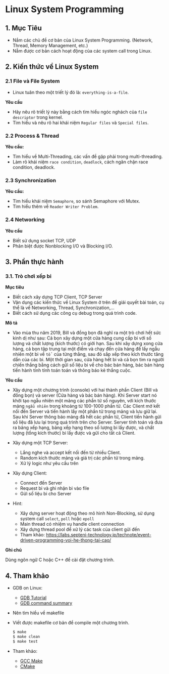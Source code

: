 Linux System Programming
==================

## 1. Mục Tiêu

- Nắm các chủ đề cơ bản của Linux System Programming. (Network, Thread, Memory Management, etc.)
- Nẵm được cơ bản cách hoạt động của các system call trong Linux.

## 2. Kiến thức về Linux System

### 2.1 File và File System

- Linux tuân theo một triết lý đó là: `everything-is-a-file`.

**Yêu cầu**
- Hãy nêu rõ triết lý này bằng cách tìm hiểu ngóc nghách của `file descriptor` trong kernel.
- Tìm hiểu và nêu rõ hai khái niệm `Regular files` và `Special files`.

### 2.2 Process & Thread

**Yêu cầu:**
- Tìm hiểu về Multi-Threading, các vấn đề gặp phải trong multi-threading.
- Làm rõ khái niệm `race condition`, `deadlock`, cách ngăn chặn race condition, deadlock.

### 2.3 Synchronization

**Yêu cầu:**
- Tìm hiểu khái niệm `Semaphore`, so sánh Semaphore với Mutex.
- Tìm hiểu thêm về `Reader Writer Problem`.

### 2.4 Networking

**Yêu cầu**
- Biết sử dụng socket TCP, UDP
- Phân biệt được Nonblocking I/O và Blocking I/O.

## 3. Phần thực hành

### 3.1. Trò chơi xếp bi 

**Mục tiêu**

- Biết cách xây dựng TCP Client, TCP Server
- Vận dụng các kiến thức về Linux System ở trên để giải quyết bài toán, cụ thể là về Networking, Thread, Synchronization,...
- Biết cách sử dụng các công cụ debug trong quá trình code.

**Mô tả**

- Vào mùa thu năm 2019, Bill và đồng bọn đã nghĩ ra một trò chơi hết sức kinh dị như sau: Cả bọn xây dựng một cửa hàng cung cấp bi với số lượng và chất lượng (kích thước) có giới hạn. Sau khi xây dựng xong cửa hàng, cả bọn tập trung tại một điểm và chạy đến cửa hàng để lấy ngẫu nhiên một bi về `tổ ` của từng thằng, sau đó sắp xếp theo kích thước tăng dần của các bi. Một thời gian sau, cửa hàng hết bi và cả bọn tìm ra người chiến thắng bằng cách gửi số liệu bi về cho bác bán hàng, bác bán hàng tiến hành tính tính toán toán và thông báo kẻ thắng cuộc.

**Yêu cầu**

- Xây dựng một chương trình (console) với hai thành phần Client (Bill và đồng bọn) và server (Cửa hàng và bác bán hàng). Khi Server start nó khởi tạo ngẫu nhiên một mảng các phần tử số nguyên, với kích thước mảng `ngẫu nhiên` trong khoảng từ 100-1000 phần tử. Các Client mở kết nối đến Server và tiến hành lấy một phần tử trong mảng và lưu giữ lại. Sau khi Server thông báo mảng đã hết các phần tử, Client tiến hành gửi số liệu đã lưu lại trong quá trình trên cho Server. Server tính toán và đưa ra bảng xếp hạng, bảng xếp hạng theo số lượng bi lấy được, và chất lượng (tổng kích thước) bi lấy được và gửi cho tất cả Client.

- Xây dựng một TCP Server:
  - Lắng nghe và accept kết nối đến từ nhiều Client.
  - Random kích thước mảng và giá trị các phần tử trong mảng.
  - Xử lý logic như yêu cầu trên
- Xây dựng Client:
  - Connect đến Server
  - Request bi và ghi nhận bi vào file
  - Gửi số liệu bi cho Server

- Hint:
  - Xây dựng server hoạt động theo mô hình Non-Blocking, sử dụng system call `select`, `poll` hoặc `epoll`
  - Main thread có nhiệm vụ handle client connection
  - Xây dựng thread pool để xử lý các task của client gửi đến
  - Tham khảo: https://labs.septeni-technology.jp/technote/event-driven-programming-voi-he-thong-tai-cao/

**Ghi chú**

Dùng ngôn ngữ C hoặc C++ để cài đặt chương trình.

## 4. Tham khảo

- GDB on Linux: 
  - [GDB Tutorial](https://www.tutorialspoint.com/gnu_debugger)
  - [GDB command summary](https://darkdust.net/files/GDB%20Cheat%20Sheet.pdf)
- Nên tìm hiểu về makefile
- Viết được makefile cơ bản để compile một chương trình.

  ```sh
  $ make
  $ make clean
  $ make test
  ```

- Tham khảo:
    - [GCC Make](https://www3.ntu.edu.sg/home/ehchua/programming/cpp/gcc_make.html)
    - [CMake](https://cmake.org/cmake-tutorial/)

